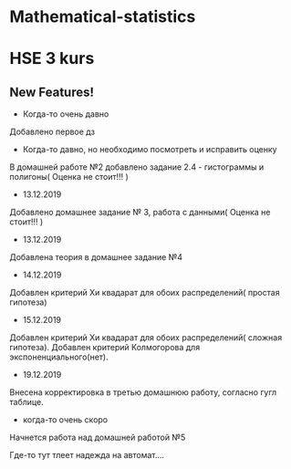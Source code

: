 # Mathematical-statistics
# HSE 3 kurs



## New Features!

- Когда-то  очень давно

Добавлено первое дз

- Когда-то  давно, но необходимо посмотреть и исправить оценку

В домашней работе №2 добавлено задание 2.4 - гистограммы и полигоны(  Оценка не стоит!!! )

- 13.12.2019

Добавлено домашнее задание № 3, работа с данными(  Оценка не стоит!!!  )

- 13.12.2019

Добавлена теория  в домашнее задание №4 

- 14.12.2019

Добавлен критерий Хи квадарат для обоих распределений( простая  гипотеза)

- 15.12.2019

Добавлен критерий Хи квадарат для обоих распределений( сложная  гипотеза). Добавлен критерий Колмогорова для экспоненциального(нет). 

- 19.12.2019

Внесена корректировка в третью домашнюю работу, согласно гугл таблице.

- когда-то очень скоро

Начнется работа над домашней работой №5

Где-то тут тлеет надежда на автомат....

